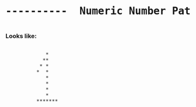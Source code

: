 
<pre><h1 align="center">----------  Numeric Number Pattern #1  ----------</h1></pre>


### Looks like:

<pre>
  
             *
            **
           * *
          *  *
             *
             *
             *
             *
          *******
                 
                 
</pre>
